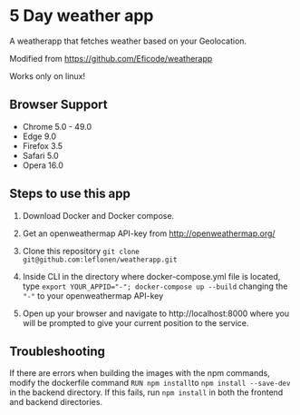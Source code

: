# 5 Day weather app
A weatherapp that fetches weather based on your Geolocation.

Modified from https://github.com/Eficode/weatherapp

Works only on linux!

## Browser Support

- Chrome 5.0 - 49.0
- Edge 9.0
- Firefox 3.5
- Safari 5.0
- Opera 16.0

## Steps to use this app

1. Download Docker and Docker compose.

2. Get an openweathermap API-key from http://openweathermap.org/

3. Clone this repository `git clone git@github.com:leflonen/weatherapp.git`

4. Inside CLI in the directory where docker-compose.yml file is located, type `export YOUR_APPID="-"; docker-compose up --build` changing the `"-"` to your openweathermap API-key

5. Open up your browser and navigate to http://localhost:8000 where you will be prompted to give your current position to the service.

## Troubleshooting

If there are errors when building the images with the npm commands, modify the dockerfile command `RUN npm install`to  `npm install --save-dev` in the backend directory. If this fails, run `npm install` in both the frontend and backend directories.
